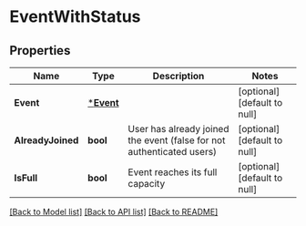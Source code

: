 # EventWithStatus

## Properties
Name | Type | Description | Notes
------------ | ------------- | ------------- | -------------
**Event** | [***Event**](Event.md) |  | [optional] [default to null]
**AlreadyJoined** | **bool** | User has already joined the event (false for not authenticated users) | [optional] [default to null]
**IsFull** | **bool** | Event reaches its full capacity | [optional] [default to null]

[[Back to Model list]](../README.md#documentation-for-models) [[Back to API list]](../README.md#documentation-for-api-endpoints) [[Back to README]](../README.md)

